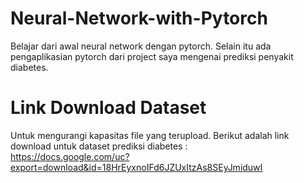 # Neural-Network-with-Pytorch
Belajar dari awal neural network dengan pytorch. Selain itu ada pengaplikasian pytorch dari project saya mengenai prediksi penyakit diabetes.


# Link Download Dataset
Untuk mengurangi kapasitas file yang terupload. Berikut adalah link download untuk dataset prediksi diabetes : <br>
https://docs.google.com/uc?export=download&id=18HrEyxnoIFd6JZUxItzAs8SEyJmiduwI
